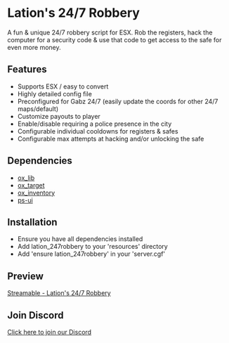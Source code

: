 # Lation's 24/7 Robbery
A fun & unique 24/7 robbery script for ESX. Rob the registers, hack the computer for a security code & use that code to get access to the safe for even more money.

## Features
- Supports ESX / easy to convert
- Highly detailed config file
- Preconfigured for Gabz 24/7 (easily update the coords for other 24/7 maps/default)
- Customize payouts to player
- Enable/disable requiring a police presence in the city
- Configurable individual cooldowns for registers & safes
- Configurable max attempts at hacking and/or unlocking the safe

## Dependencies
- [ox_lib](https://github.com/overextended/ox_lib/releases)
- [ox_target](https://github.com/overextended/ox_target/releases)
- [ox_inventory](https://github.com/overextended/ox_inventory/releases)
- [ps-ui](https://github.com/Project-Sloth/ps-ui)

## Installation
- Ensure you have all dependencies installed
- Add lation_247robbery to your 'resources' directory
- Add 'ensure lation_247robbery' in your 'server.cgf'

## Preview
[Streamable - Lation's 24/7 Robbery](https://streamable.com/di1au4)

## Join Discord
[Click here to join our Discord](https://discord.gg/9EbY4nM5uu)

